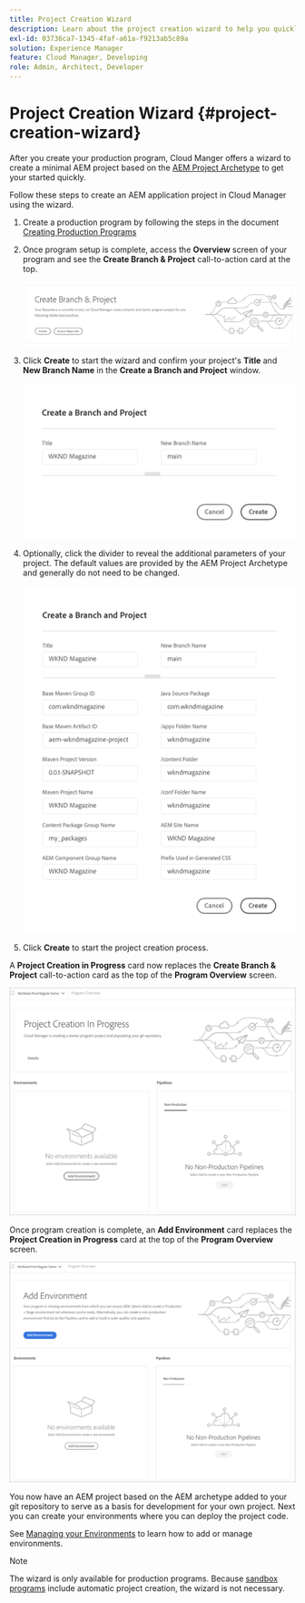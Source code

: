```yaml
---
title: Project Creation Wizard
description: Learn about the project creation wizard to help you quickly set up your project after creating your production program.
exl-id: 03736ca7-1345-4faf-a61a-f9213ab5c89a
solution: Experience Manager
feature: Cloud Manager, Developing
role: Admin, Architect, Developer
---
```

# Project Creation Wizard {#project-creation-wizard}

After you create your production program, Cloud Manger offers a wizard to create a minimal AEM project based on the [AEM Project Archetype](https://experienceleague.adobe.com/docs/experience-manager-core-components/using/developing/archetype/overview.html) to get your started quickly.

Follow these steps to create an AEM application project in Cloud Manager using the wizard.

1. Create a production program by following the steps in the document [Creating Production Programs](creating-production-programs.md)

1. Once program setup is complete, access the **Overview** screen of your program and see the **Create Branch &amp; Project** call-to-action card at the top.

   ![Call-to-action care for the wizard](assets/create-wizard1.png)

1. Click **Create** to start the wizard and confirm your project's **Title** and **New Branch Name** in the **Create a  Branch and Project** window.

   ![Create a branch and project](assets/create-wizard2.png)

1. Optionally, click the divider to reveal the additional parameters of your project. The default values are provided by the AEM Project Archetype and generally do not need to be changed.

   ![Additional project parameters](assets/create-wizard5.png)

1. Click **Create** to start the project creation process.


A **Project Creation in Progress** card now replaces the **Create Branch &amp; Project** call-to-action card as the top of the **Program Overview** screen.

![Project creation in progress](assets/create-wizard3.png)

Once program creation is complete, an **Add Environment** card replaces the **Project Creation in Progress** card at the top of the **Program Overview** screen. 

![Add Environment](assets/create-wizard4.png)

You now have an AEM project based on the AEM archetype added to your git repository to serve as a basis for development for your own project. Next you can create your environments where you can deploy the project code.

See [Managing your Environments](/help/implementing/cloud-manager/manage-environments.md) to learn how to add or manage environments.

>[!NOTE]
>
>The wizard is only available for production programs. Because [sandbox programs](introduction-sandbox-programs.md#auto-creation) include automatic project creation, the wizard is not necessary.